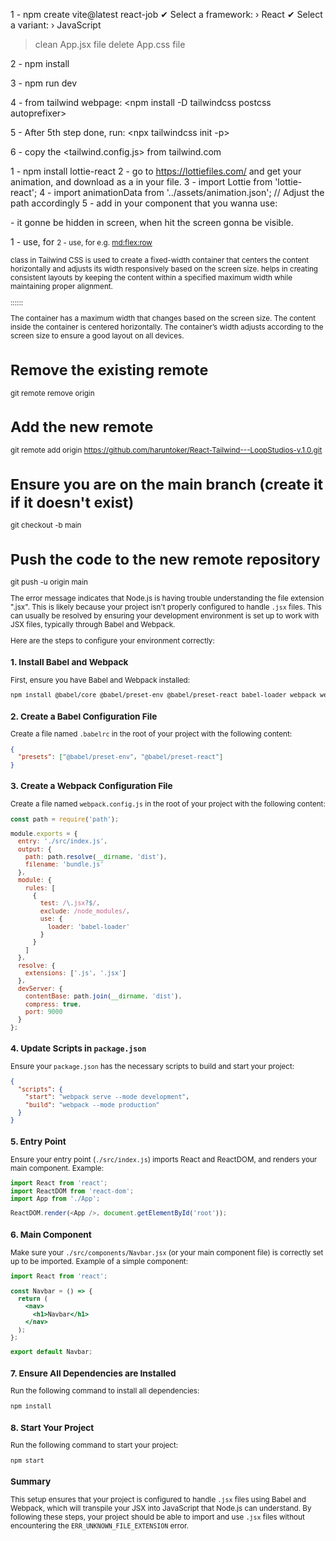 <project set-up guide>

1 - npm create vite@latest react-job
✔ Select a framework: › React
✔ Select a variant: › JavaScript
 > clean App.jsx file
 > delete App.css file

2 - npm install 

3 - npm run dev

4 - from tailwind webpage: <npm install -D tailwindcss postcss autoprefixer>

5 - After 5th step done, run: <npx tailwindcss init -p>

6 - copy the <tailwind.config.js> from tailwind.com

<!-- to add animation -->

1 - npm install lottie-react
2 - go to <https://lottiefiles.com/> and get your animation, and download as a <JSON> in your <asset> file.
3 - import Lottie from 'lottie-react';
4 - import animationData from '../assets/animation.json'; // Adjust the path accordingly
5 - add in your component that you wanna use:
<section>
<!-- animation -->
<div className="absolute mt-20 inset-0 z-0 pointer-events-none">
<Lottie animationData={animationData} loop={true} />
</div>
<!-- component itself -->
<div>
</div>
</section>


<!-- hidden : note -->
<div className="hidden md:flex">
- it gonne be hidden in <sm> screen, when hit the <md> screen gonna be visible.

<!-- flex-col / flex-row -->
1 - use, <flex-col> for <small screen>
2 - use, <flex-row> for <medium screen> e.g. <md:flex:row>


<!-- container -->
 <container> class in Tailwind CSS is used to create a fixed-width container that centers the content horizontally and adjusts its width responsively based on the screen size.
<container> helps in creating consistent layouts by keeping the content within a specified maximum width while maintaining proper alignment.
 
 
<brief summary> ::::::

<Fixed Width> The container has a maximum width that changes based on the screen size.
<Centered Content> The content inside the container is centered horizontally.
<Responsive> The container’s width adjusts according to the screen size to ensure a good layout on all devices.


<!-- text color -->
<bg-gradient-to-r from-cyan-500 to-blue-500 bg-clip-text text-transparent>


<!-- git repo issues -->

# Remove the existing remote
git remote remove origin

# Add the new remote
git remote add origin https://github.com/haruntoker/React-Tailwind---LoopStudios-v.1.0.git

# Ensure you are on the main branch (create it if it doesn't exist)
git checkout -b main

# Push the code to the new remote repository
git push -u origin main




<!-- babel -->
<!-- babel -->
<!-- babel -->
<!-- babel -->
<!-- babel -->
<!-- ERR_UNKNOWN_FILE_EXTENSION` -->

The error message indicates that Node.js is having trouble understanding the file extension ".jsx". This is likely because your project isn't properly configured to handle `.jsx` files. This can usually be resolved by ensuring your development environment is set up to work with JSX files, typically through Babel and Webpack.

Here are the steps to configure your environment correctly:

### 1. Install Babel and Webpack

First, ensure you have Babel and Webpack installed:

```bash
npm install @babel/core @babel/preset-env @babel/preset-react babel-loader webpack webpack-cli webpack-dev-server --save-dev
```

### 2. Create a Babel Configuration File

Create a file named `.babelrc` in the root of your project with the following content:

```json
{
  "presets": ["@babel/preset-env", "@babel/preset-react"]
}
```

### 3. Create a Webpack Configuration File

Create a file named `webpack.config.js` in the root of your project with the following content:

```javascript
const path = require('path');

module.exports = {
  entry: './src/index.js',
  output: {
    path: path.resolve(__dirname, 'dist'),
    filename: 'bundle.js'
  },
  module: {
    rules: [
      {
        test: /\.jsx?$/,
        exclude: /node_modules/,
        use: {
          loader: 'babel-loader'
        }
      }
    ]
  },
  resolve: {
    extensions: ['.js', '.jsx']
  },
  devServer: {
    contentBase: path.join(__dirname, 'dist'),
    compress: true,
    port: 9000
  }
};
```

### 4. Update Scripts in `package.json`

Ensure your `package.json` has the necessary scripts to build and start your project:

```json
{
  "scripts": {
    "start": "webpack serve --mode development",
    "build": "webpack --mode production"
  }
}
```

### 5. Entry Point

Ensure your entry point (`./src/index.js`) imports React and ReactDOM, and renders your main component. Example:

```javascript
import React from 'react';
import ReactDOM from 'react-dom';
import App from './App';

ReactDOM.render(<App />, document.getElementById('root'));
```

### 6. Main Component

Make sure your `./src/components/Navbar.jsx` (or your main component file) is correctly set up to be imported. Example of a simple component:

```jsx
import React from 'react';

const Navbar = () => {
  return (
    <nav>
      <h1>Navbar</h1>
    </nav>
  );
};

export default Navbar;
```

### 7. Ensure All Dependencies are Installed

Run the following command to install all dependencies:

```bash
npm install
```

### 8. Start Your Project

Run the following command to start your project:

```bash
npm start
```

### Summary

This setup ensures that your project is configured to handle `.jsx` files using Babel and Webpack, which will transpile your JSX into JavaScript that Node.js can understand. By following these steps, your project should be able to import and use `.jsx` files without encountering the `ERR_UNKNOWN_FILE_EXTENSION` error.